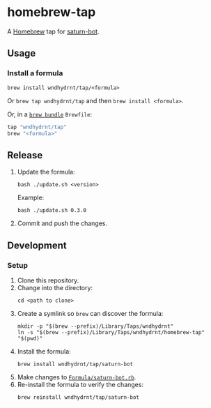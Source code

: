 # homebrew-tap

A [Homebrew](https://brew.sh) tap for [saturn-bot](https://github.com/wndhydrnt/saturn-bot).

## Usage

### Install a formula

`brew install wndhydrnt/tap/<formula>`

Or `brew tap wndhydrnt/tap` and then `brew install <formula>`.

Or, in a [`brew bundle`](https://github.com/Homebrew/homebrew-bundle) `Brewfile`:

```ruby
tap "wndhydrnt/tap"
brew "<formula>"
```

## Release

1. Update the formula:
   ```shell
   bash ./update.sh <version>
   ```
   Example:
   ```shell
   bash ./update.sh 0.3.0
   ```
2. Commit and push the changes.

## Development

### Setup

1. Clone this repository.
2. Change into the directory:
   ```shell
   cd <path to clone>
   ```
3. Create a symlink so `brew` can discover the formula:
   ```shell
   mkdir -p "$(brew --prefix)/Library/Taps/wndhydrnt"
   ln -s "$(brew --prefix)/Library/Taps/wndhydrnt/homebrew-tap" "$(pwd)"
   ```
4. Install the formula:
   ```shell
   brew install wndhydrnt/tap/saturn-bot
   ```
5. Make changes to [`Formula/saturn-bot.rb`](./Formula/saturn-bot.rb).
6. Re-install the formula to verify the changes:
   ```shell
   brew reinstall wndhydrnt/tap/saturn-bot
   ```
